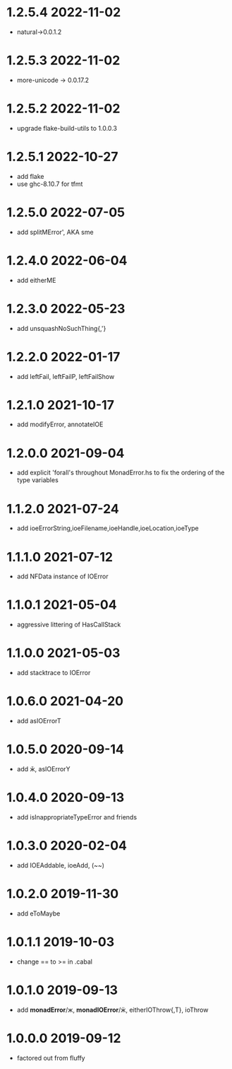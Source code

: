 1.2.5.4 2022-11-02
==================
- natural->0.0.1.2

1.2.5.3 2022-11-02
==================
- more-unicode -> 0.0.17.2

1.2.5.2 2022-11-02
==================
- upgrade flake-build-utils to 1.0.0.3

1.2.5.1 2022-10-27
==================
- add flake
- use ghc-8.10.7 for tfmt

1.2.5.0 2022-07-05
==================
- add splitMError', AKA sme

1.2.4.0 2022-06-04
==================
- add eitherME

1.2.3.0 2022-05-23
==================
- add unsquashNoSuchThing{,'}

1.2.2.0 2022-01-17
==================
- add leftFail, leftFailP, leftFailShow

1.2.1.0 2021-10-17
==================
- add modifyError, annotateIOE

1.2.0.0 2021-09-04
==================
- add explicit 'forall's throughout MonadError.hs to fix the ordering of the
  type variables

1.1.2.0 2021-07-24
==================
- add ioeErrorString,ioeFilename,ioeHandle,ioeLocation,ioeType

1.1.1.0 2021-07-12
==================
- add NFData instance of IOError

1.1.0.1 2021-05-04
==================
- aggressive littering of HasCallStack

1.1.0.0 2021-05-03
==================
- add stacktrace to IOError

1.0.6.0 2021-04-20
==================
- add asIOErrorT

1.0.5.0 2020-09-14
==================
- add ӂ, asIOErrorY

1.0.4.0 2020-09-13
==================
- add isInappropriateTypeError and friends

1.0.3.0 2020-02-04
==================
- add IOEAddable, ioeAdd, (~~)

1.0.2.0 2019-11-30
==================
- add eToMaybe

1.0.1.1 2019-10-03
==================
- change == to >= in .cabal

1.0.1.0 2019-09-13
==================
- add __monadError__/ж, __monadIOError__/ӝ, eitherIOThrow{,T}, ioThrow

1.0.0.0 2019-09-12
==================
- factored out from fluffy
